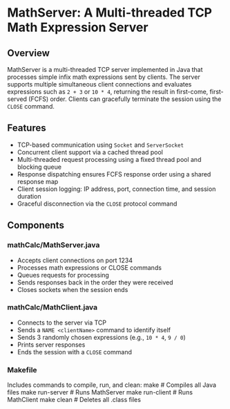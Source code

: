 # MathServer: A Multi-threaded TCP Math Expression Server

## Overview

MathServer is a multi-threaded TCP server implemented in Java that processes simple infix math expressions sent by clients. The server supports multiple simultaneous client connections and evaluates expressions such as `2 + 3` or `10 * 4`, returning the result in first-come, first-served (FCFS) order. Clients can gracefully terminate the session using the `CLOSE` command.

## Features

- TCP-based communication using `Socket` and `ServerSocket`
- Concurrent client support via a cached thread pool
- Multi-threaded request processing using a fixed thread pool and blocking queue
- Response dispatching ensures FCFS response order using a shared response map
- Client session logging: IP address, port, connection time, and session duration
- Graceful disconnection via the `CLOSE` protocol command

## Components

### mathCalc/MathServer.java
- Accepts client connections on port 1234
- Processes math expressions or CLOSE commands
- Queues requests for processing
- Sends responses back in the order they were received
- Closes sockets when the session ends

### mathCalc/MathClient.java
- Connects to the server via TCP
- Sends a `NAME <clientName>` command to identify itself
- Sends 3 randomly chosen expressions (e.g., `10 * 4`, `9 / 0`)
- Prints server responses
- Ends the session with a `CLOSE` command

### Makefile
Includes commands to compile, run, and clean:
make # Compiles all Java files
make run-server # Runs MathServer
make run-client # Runs MathClient
make clean # Deletes all .class files
